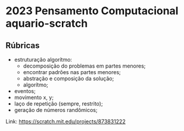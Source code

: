 # 2023 Pensamento Computacional aquario-scratch

## Rúbricas
* estruturação algorítmo:
  * decomposição do problemas em partes menores;
  * encontrar padrões nas partes menores;
  * abstração e composição da solução;
  * algorítmo;
* eventos;
* movimento x, y;
* laço de repetição (sempre, restrito);
* geração de números randômicos;

Link: https://scratch.mit.edu/projects/873831222
